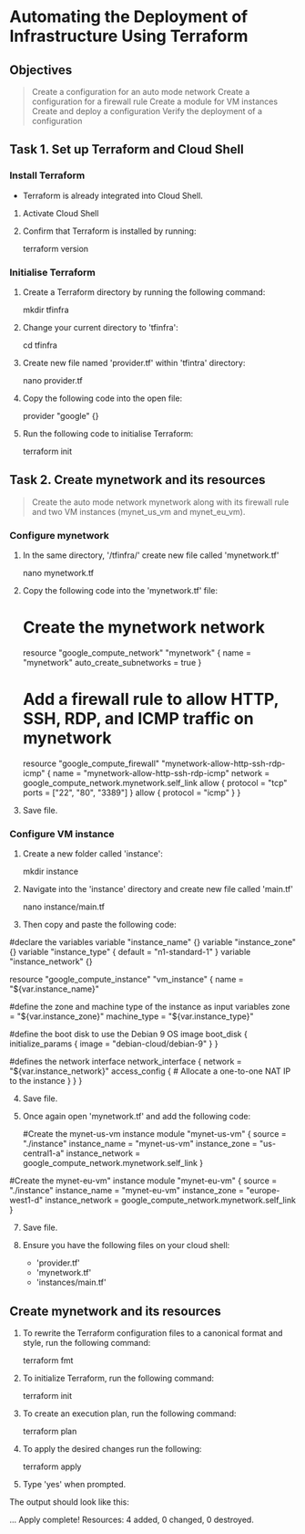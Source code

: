 # Automating the Deployment of Infrastructure Using Terraform

## Objectives
> Create a configuration for an auto mode network
> Create a configuration for a firewall rule
> Create a module for VM instances
> Create and deploy a configuration
> Verify the deployment of a configuration

## Task 1. Set up Terraform and Cloud Shell

### Install Terraform 
- Terraform is already integrated into Cloud Shell.

1. Activate Cloud Shell
2. Confirm that Terraform is installed by running:
   
   terraform version

### Initialise Terraform
1. Create a Terraform directory by running the following command:
   
   mkdir tfinfra

2. Change your current directory to 'tfinfra':
   
   cd tfinfra

3. Create new file named 'provider.tf' within 'tfintra' directory:
   
   nano provider.tf

4. Copy the following code into the open file:
   
   provider "google" {}

5. Run the following code to initialise Terraform:
   
   terraform init

## Task 2. Create mynetwork and its resources

> Create the auto mode network mynetwork along with its firewall rule and two VM instances (mynet_us_vm and mynet_eu_vm).

### Configure mynetwork

1. In the same directory, '/tfinfra/' create new file called 'mynetwork.tf'
   
   nano mynetwork.tf

2. Copy the following code into the 'mynetwork.tf' file:

    # Create the mynetwork network
    resource "google_compute_network" "mynetwork" {
        name = "mynetwork"
        auto_create_subnetworks = true
    }
   
    # Add a firewall rule to allow HTTP, SSH, RDP, and ICMP traffic on mynetwork
    resource "google_compute_firewall"      "mynetwork-allow-http-ssh-rdp-icmp" {
        name = "mynetwork-allow-http-ssh-rdp-icmp"
        network = google_compute_network.mynetwork.self_link
    allow {
        protocol = "tcp"
        ports    = ["22", "80", "3389"]
        }
    allow {
        protocol = "icmp"
        }
    }

3. Save file.
   
### Configure VM instance
1. Create a new folder called 'instance':
   
   mkdir instance

2. Navigate into the 'instance' directory and create new file called 'main.tf' 

   nano instance/main.tf

3.  Then copy and paste the following code:

#declare the variables
variable "instance_name" {}
variable "instance_zone" {}
variable "instance_type" {
  default = "n1-standard-1"
  }
variable "instance_network" {}

resource "google_compute_instance" "vm_instance" {
  name         = "${var.instance_name}"

  #define the zone and machine type of the instance as input variables
  zone         = "${var.instance_zone}"
  machine_type = "${var.instance_type}"

  #define the boot disk to use the Debian 9 OS image
  boot_disk {
    initialize_params {
      image = "debian-cloud/debian-9"
      }
  }

  #defines the network interface
  network_interface {
    network = "${var.instance_network}"
    access_config {
      # Allocate a one-to-one NAT IP to the instance
    }
  }
}

4. Save file.

6. Once again open 'mynetwork.tf' and add the following code:
   
   #Create the mynet-us-vm instance
module "mynet-us-vm" {
  source           = "./instance"
  instance_name    = "mynet-us-vm"
  instance_zone    = "us-central1-a"
  instance_network = google_compute_network.mynetwork.self_link
}

#Create the mynet-eu-vm" instance
module "mynet-eu-vm" {
  source           = "./instance"
  instance_name    = "mynet-eu-vm"
  instance_zone    = "europe-west1-d"
  instance_network = google_compute_network.mynetwork.self_link
}

7. Save file.

8. Ensure you have the following files on your cloud shell:
   - 'provider.tf'
   - 'mynetwork.tf'
   - 'instances/main.tf'

## Create mynetwork and its resources

1. To rewrite the Terraform configuration files to a canonical format and style, run the following command:
   
   terraform fmt

2. To initialize Terraform, run the following command:

    terraform init

3. To create an execution plan, run the following command:

    terraform plan 

4. To apply the desired changes run the following:
   
   terraform apply

5. Type 'yes' when prompted.

The output should look like this:

...
Apply complete! Resources: 4 added, 0 changed, 0 destroyed.
